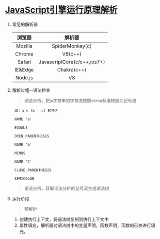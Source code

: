 # [JavaScript引擎运行原理解析](https://blog.csdn.net/a419419/article/details/82906049)

1. 常见的解析器

    |浏览器|解析器
    :--:|:--:
    Mozilla|SpiderMonkey(c)
    Chrome|V8(c++)
    Safari|JavascriptCore(c/c++,ios7+)
    IE&Edge|Chakra(c++)
    Node.js|V8

2. 解析过程--语法检查
    > 词法分析，把js字符串的字符流按照ecma标准转换为记号流
    
        如：a = (b - c) 转换为

        NAME 'a'

        EQUALS

        OPEN_PARENTHESIS

        NAME 'b'

        MINUS

        NAME 'C'

        CLOSE_PARENTHESIS
        
        SEMICOLON
    > 语法分析，获取词法分析的记号流生成语法树
3. 运行阶段
    > 预解析
    1. 创建执行上下文，将语法树复制到执行上下文中
    2. 属性填充，解析器对语法树中的变量声明，函数声明，函数的形参进行填充。

